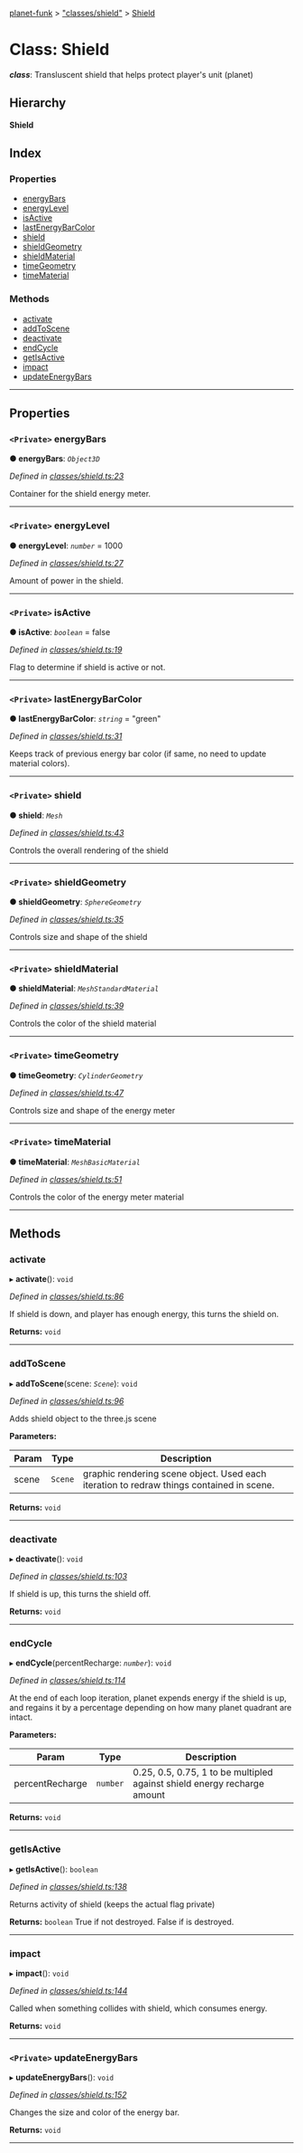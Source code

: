 [planet-funk](../README.md) > ["classes/shield"](../modules/_classes_shield_.md) > [Shield](../classes/_classes_shield_.shield.md)

# Class: Shield

*__class__*: Transluscent shield that helps protect player's unit (planet)

## Hierarchy

**Shield**

## Index

### Properties

* [energyBars](_classes_shield_.shield.md#energybars)
* [energyLevel](_classes_shield_.shield.md#energylevel)
* [isActive](_classes_shield_.shield.md#isactive)
* [lastEnergyBarColor](_classes_shield_.shield.md#lastenergybarcolor)
* [shield](_classes_shield_.shield.md#shield)
* [shieldGeometry](_classes_shield_.shield.md#shieldgeometry)
* [shieldMaterial](_classes_shield_.shield.md#shieldmaterial)
* [timeGeometry](_classes_shield_.shield.md#timegeometry)
* [timeMaterial](_classes_shield_.shield.md#timematerial)

### Methods

* [activate](_classes_shield_.shield.md#activate)
* [addToScene](_classes_shield_.shield.md#addtoscene)
* [deactivate](_classes_shield_.shield.md#deactivate)
* [endCycle](_classes_shield_.shield.md#endcycle)
* [getIsActive](_classes_shield_.shield.md#getisactive)
* [impact](_classes_shield_.shield.md#impact)
* [updateEnergyBars](_classes_shield_.shield.md#updateenergybars)

---

## Properties

<a id="energybars"></a>

### `<Private>` energyBars

**● energyBars**: *`Object3D`*

*Defined in [classes/shield.ts:23](https://github.com/WilliamRADFunk/planet-funk/blob/c7ccb28/src/classes/shield.ts#L23)*

Container for the shield energy meter.

___
<a id="energylevel"></a>

### `<Private>` energyLevel

**● energyLevel**: *`number`* = 1000

*Defined in [classes/shield.ts:27](https://github.com/WilliamRADFunk/planet-funk/blob/c7ccb28/src/classes/shield.ts#L27)*

Amount of power in the shield.

___
<a id="isactive"></a>

### `<Private>` isActive

**● isActive**: *`boolean`* = false

*Defined in [classes/shield.ts:19](https://github.com/WilliamRADFunk/planet-funk/blob/c7ccb28/src/classes/shield.ts#L19)*

Flag to determine if shield is active or not.

___
<a id="lastenergybarcolor"></a>

### `<Private>` lastEnergyBarColor

**● lastEnergyBarColor**: *`string`* = "green"

*Defined in [classes/shield.ts:31](https://github.com/WilliamRADFunk/planet-funk/blob/c7ccb28/src/classes/shield.ts#L31)*

Keeps track of previous energy bar color (if same, no need to update material colors).

___
<a id="shield"></a>

### `<Private>` shield

**● shield**: *`Mesh`*

*Defined in [classes/shield.ts:43](https://github.com/WilliamRADFunk/planet-funk/blob/c7ccb28/src/classes/shield.ts#L43)*

Controls the overall rendering of the shield

___
<a id="shieldgeometry"></a>

### `<Private>` shieldGeometry

**● shieldGeometry**: *`SphereGeometry`*

*Defined in [classes/shield.ts:35](https://github.com/WilliamRADFunk/planet-funk/blob/c7ccb28/src/classes/shield.ts#L35)*

Controls size and shape of the shield

___
<a id="shieldmaterial"></a>

### `<Private>` shieldMaterial

**● shieldMaterial**: *`MeshStandardMaterial`*

*Defined in [classes/shield.ts:39](https://github.com/WilliamRADFunk/planet-funk/blob/c7ccb28/src/classes/shield.ts#L39)*

Controls the color of the shield material

___
<a id="timegeometry"></a>

### `<Private>` timeGeometry

**● timeGeometry**: *`CylinderGeometry`*

*Defined in [classes/shield.ts:47](https://github.com/WilliamRADFunk/planet-funk/blob/c7ccb28/src/classes/shield.ts#L47)*

Controls size and shape of the energy meter

___
<a id="timematerial"></a>

### `<Private>` timeMaterial

**● timeMaterial**: *`MeshBasicMaterial`*

*Defined in [classes/shield.ts:51](https://github.com/WilliamRADFunk/planet-funk/blob/c7ccb28/src/classes/shield.ts#L51)*

Controls the color of the energy meter material

___

## Methods

<a id="activate"></a>

###  activate

▸ **activate**(): `void`

*Defined in [classes/shield.ts:86](https://github.com/WilliamRADFunk/planet-funk/blob/c7ccb28/src/classes/shield.ts#L86)*

If shield is down, and player has enough energy, this turns the shield on.

**Returns:** `void`

___
<a id="addtoscene"></a>

###  addToScene

▸ **addToScene**(scene: *`Scene`*): `void`

*Defined in [classes/shield.ts:96](https://github.com/WilliamRADFunk/planet-funk/blob/c7ccb28/src/classes/shield.ts#L96)*

Adds shield object to the three.js scene

**Parameters:**

| Param | Type | Description |
| ------ | ------ | ------ |
| scene | `Scene` |  graphic rendering scene object. Used each iteration to redraw things contained in scene. |

**Returns:** `void`

___
<a id="deactivate"></a>

###  deactivate

▸ **deactivate**(): `void`

*Defined in [classes/shield.ts:103](https://github.com/WilliamRADFunk/planet-funk/blob/c7ccb28/src/classes/shield.ts#L103)*

If shield is up, this turns the shield off.

**Returns:** `void`

___
<a id="endcycle"></a>

###  endCycle

▸ **endCycle**(percentRecharge: *`number`*): `void`

*Defined in [classes/shield.ts:114](https://github.com/WilliamRADFunk/planet-funk/blob/c7ccb28/src/classes/shield.ts#L114)*

At the end of each loop iteration, planet expends energy if the shield is up, and regains it by a percentage depending on how many planet quadrant are intact.

**Parameters:**

| Param | Type | Description |
| ------ | ------ | ------ |
| percentRecharge | `number` |  0.25, 0.5, 0.75, 1 to be multipled against shield energy recharge amount |

**Returns:** `void`

___
<a id="getisactive"></a>

###  getIsActive

▸ **getIsActive**(): `boolean`

*Defined in [classes/shield.ts:138](https://github.com/WilliamRADFunk/planet-funk/blob/c7ccb28/src/classes/shield.ts#L138)*

Returns activity of shield (keeps the actual flag private)

**Returns:** `boolean`
True if not destroyed. False if is destroyed.

___
<a id="impact"></a>

###  impact

▸ **impact**(): `void`

*Defined in [classes/shield.ts:144](https://github.com/WilliamRADFunk/planet-funk/blob/c7ccb28/src/classes/shield.ts#L144)*

Called when something collides with shield, which consumes energy.

**Returns:** `void`

___
<a id="updateenergybars"></a>

### `<Private>` updateEnergyBars

▸ **updateEnergyBars**(): `void`

*Defined in [classes/shield.ts:152](https://github.com/WilliamRADFunk/planet-funk/blob/c7ccb28/src/classes/shield.ts#L152)*

Changes the size and color of the energy bar.

**Returns:** `void`

___

